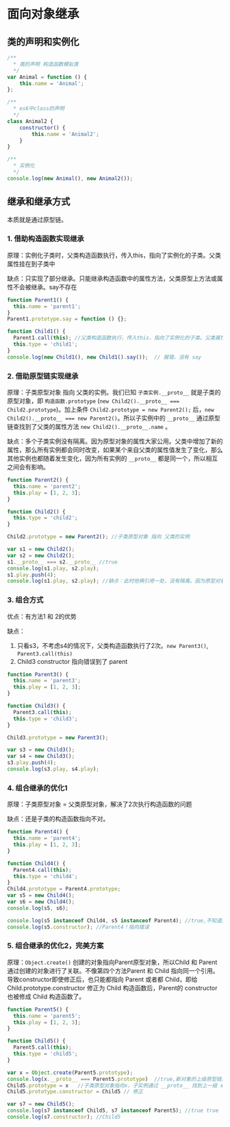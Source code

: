# 面向对象继承

## 类的声明和实例化

```javascript
/**
  * 类的声明 构造函数模拟类
  */
var Animal = function () {
    this.name = 'Animal';
};

/**
  * es6中class的声明
  */
class Animal2 {
    constructor() {
        this.name = 'Animal2';
    }
}

/**
  * 实例化
  */
console.log(new Animal(), new Animal2());
```

## 继承和继承方式

本质就是通过原型链。

### 1. 借助构造函数实现继承

原理：实例化子类时，父类构造函数执行，传入this，指向了实例化的子类。父类属性挂在到子类中

缺点：只实现了部分继承。只能继承构造函数中的属性方法，父类原型上方法或属性不会被继承。say不存在

```javascript
function Parent1() {
  this.name = 'parent1';
}
Parent1.prototype.say = function () {};

function Child1() {
  Parent1.call(this); //父类构造函数执行，传入this，指向了实例化的子类。父类属性挂在到子类中。也可以apply
  this.type = 'child1';
}
console.log(new Child1(), new Child1().say());  // 报错，没有 say
```

### 2. 借助原型链实现继承

原理：子类原型对象 指向 父类的实例。我们已知 `子类实例.__proto__` 就是子类的原型对象，即 `构造函数.prototype` (`new Child2().__proto__ === Child2.prototype`)。加上条件 `Child2.prototype = new Parent2();` 后，`new Child2().__proto__ === new Parent2()`。所以子实例中的 `__proto__` 通过原型链查找到了父类的属性方法 `new Child2().__proto__.name` 。

缺点：多个子类实例没有隔离。因为原型对象的属性大家公用。父类中增加了新的属性，那么所有实例都会同时改变，如果某个来自父类的属性值发生了变化，那么其他实例也都随着发生变化，因为所有实例的 `__proto__` 都是同一个，所以相互之间会有影响。

```javascript
function Parent2() {
  this.name = 'parent2';
  this.play = [1, 2, 3];
}

function Child2() {
  this.type = 'child2';
}

Child2.prototype = new Parent2(); //子类原型对象 指向 父类的实例

var s1 = new Child2();
var s2 = new Child2();
s1.__proto__ === s2.__proto__ //true
console.log(s1.play, s2.play);
s1.play.push(4);
console.log(s1.play, s2.play); //缺点：此时他俩引用一处，没有隔离。因为原型对象的属性大家公用
```

### 3. 组合方式

优点：有方法1 和 2的优势

缺点：

1. 只看s3，不考虑s4的情况下，父类构造函数执行了2次。`new Parent3()`, `Parent3.call(this)`
1. Child3 constructor 指向错误到了 parent

```javascript
function Parent3() {
  this.name = 'parent3';
  this.play = [1, 2, 3];
}

function Child3() {
  Parent3.call(this);
  this.type = 'child3';
}

Child3.prototype = new Parent3();

var s3 = new Child3();
var s4 = new Child3();
s3.play.push(4);
console.log(s3.play, s4.play);
```

### 4. 组合继承的优化1

原理：子类原型对象 = 父类原型对象，解决了2次执行构造函数的问题

缺点：还是子类的构造函数指向不对。

```javascript
function Parent4() {
  this.name = 'parent4';
  this.play = [1, 2, 3];
}

function Child4() {
  Parent4.call(this);
  this.type = 'child4';
}
Child4.prototype = Parent4.prototype;
var s5 = new Child4();
var s6 = new Child4();
console.log(s5, s6);

console.log(s5 instanceof Child4, s5 instanceof Parent4); //true,不知道到底谁直接创建的
console.log(s5.constructor); //Parent4！指向错误
```

### 5. 组合继承的优化2，完美方案

原理：`Object.create()` 创建的对象指向Parent原型对象，所以Child 和 Parent 通过创建的对象进行了关联。不像第四个方法Parent 和 Child 指向同一个引用。导致constructor即使修正后，也只能都指向 Parent 或者都 Child，即给 Child.prototype.constructor 修正为 Child 构造函数后，Parent的 constructor 也被修成 Child 构造函数了。

```javascript
function Parent5() {
  this.name = 'parent5';
  this.play = [1, 2, 3];
}

function Child5() {
  Parent5.call(this);
  this.type = 'child5';
}

var x = Object.create(Parent5.prototype);
console.log(x.__proto__ === Parent5.prototype)  //true,新对象的上级原型链是 Parent5 原型对象，继承了 Parent5 的一切
Child5.prototype = x   //子类原型对象指向x，子实例通过 __proto__ 找到上一级 x。关系为 Child5 --> x --> Parent5
Child5.prototype.constructor = Child5 // 修正

var s7 = new Child5();
console.log(s7 instanceof Child5, s7 instanceof Parent5); //true true
console.log(s7.constructor); //Child5
```